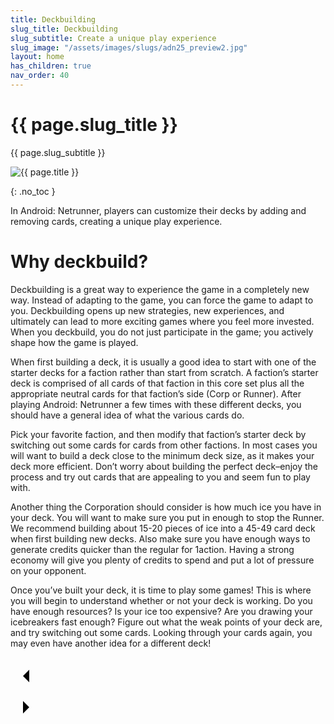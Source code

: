```yaml
---
title: Deckbuilding
slug_title: Deckbuilding
slug_subtitle: Create a unique play experience
slug_image: "/assets/images/slugs/adn25_preview2.jpg"
layout: home
has_children: true
nav_order: 40
---
```

<div class="slug">
    <div class="title-container">
        <h1 class="page-slug_title">{{ page.slug_title }}</h1>
        <p class="page-slug_subtitle">{{ page.slug_subtitle }}</p>
    </div>
    <div class="image-container faded-left">
        <img src="{{ page.slug_image | relative_url }}" alt="{{ page.title }}" />
    </div>
</div>

{: .no_toc }

In Android: Netrunner, players can customize their decks by adding and removing cards, creating a unique play experience.

# Why deckbuild?

Deckbuilding is a great way to experience the game in a completely new way. Instead of adapting to the game, you can force the game to adapt to you. Deckbuilding opens up new strategies, new experiences, and ultimately can lead to more exciting games where you feel more invested. When you deckbuild, you do not just participate in the game; you actively shape how the game is played.

When first building a deck, it is usually a good idea to start with one of the starter decks for a faction rather than start from scratch. A faction’s starter deck is comprised of all cards of that faction in this core set plus all the appropriate neutral cards for that faction’s side (Corp or Runner). After playing Android: Netrunner a few times with these different decks, you should have a general idea of what the various cards do.

Pick your favorite faction, and then modify that faction’s starter deck by switching out some cards for cards from other factions. In most cases you will want to build a deck close to the minimum deck size, as it makes your deck more efficient. Don’t worry about building the perfect deck–enjoy the process and try out cards that are appealing to you and seem fun to play with.

Another thing the Corporation should consider is how much ice you have in your deck. You will want to make sure you put in enough to stop the Runner. We
recommend building about 15-20 pieces of ice into a 45-49 card deck when first building new decks. Also make sure you have enough ways to generate credits
quicker than the regular <span class="nric-grey click"></span> for <span class="grey-font-bl">1</span><span class="nric-grey credit"></span>action. Having a strong economy will give you plenty of credits to spend and put a lot of pressure on your opponent.

Once you’ve built your deck, it is time to play some games! This is where you will begin to understand whether or not your deck is working. Do you have
enough resources? Is your ice too expensive? Are you drawing your icebreakers fast enough? Figure out what the weak points of your deck are, and try switching out some cards. Looking through your cards again, you may even have another idea for a different deck!

<div class="nav-buttons">
  <!-- Previous Button -->
  <a href="/docs/advanced/additional" class="nav-button" aria-label="Previous page">
    <div class="nav-item">
      <svg xmlns="http://www.w3.org/2000/svg" width="50" height="50" viewBox="0 0 50 50">
        <path d="M30 20L20 30L30 40" />
      </svg>
    </div>
  </a>

  <!-- Next Button -->
  <a href="/docs/" class="nav-button" aria-label="Next page">
    <div class="nav-item">
      <svg xmlns="http://www.w3.org/2000/svg" width="50" height="50" viewBox="0 0 50 50">
        <path d="M20 20L30 30L20 40" />
      </svg>
    </div>
  </a>
</div>
